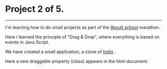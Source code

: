 # Project 2 of 5.

***

I'm learning how to do small projects as part of the [Result school](https://result.school/)  marathon.

Here i learned the principle of "Drag & Drop", where everything is based on events in Java Script.

We have created a small application, a clone of [trello](https://trello.com/) .

Here a new draggeble property (class) appears in the html document.
